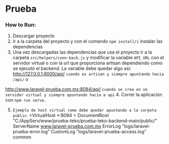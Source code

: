 # Prueba

### How to Run:
1. Descargar proyecto
2. Ir a la carpeta del proyecto y con el comando `npm install/i` instalar las dependencias
3. Una vez descargadas las dependencias que usa el proyecto ir a la carpeta `src/helpers/conn-back.js` y modificar la variable `API_URL` con el servidor virtual o con  la url que proporciona artisan dependiendo como se ejecutó el backend. La variable debe quedar algo así:
http://127.0.0.1:8000/api/ `cuando es artisan y siempre apuntando hacia /api/` o

http://www.laravel-prueba.com.mx:8084/api/ `cuando se crea en un servidor virtual y siempre apuntando hacía a api`
4. Correr la aplicación con `npm run serve`.

5. `Ejemplo de host virtual como debe quedar apuntando a la carpeta public`:
<VirtualHost *:8084 >
	DocumentRoot "C:/AppServ/www/prueba-teko/prueba-teko-backend-main/public/"
	ServerName www.laravel-prueba.com.mx
	ErrorLog "logs/laravel-prueba-error.log"
	CustomLog "logs/laravel-prueba-access.log" common
</VirtualHost>



